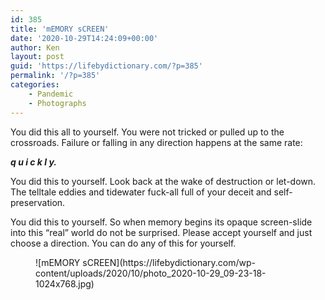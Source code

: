 ```yaml
---
id: 385
title: 'mEMORY sCREEN'
date: '2020-10-29T14:24:09+00:00'
author: Ken
layout: post
guid: 'https://lifebydictionary.com/?p=385'
permalink: '/?p=385'
categories:
    - Pandemic
    - Photographs
---
```


You did this all to yourself. You were not tricked or pulled up to the crossroads. Failure or falling in any direction happens at the same rate:

***q u i c k l y.***

You did this to yourself. Look back at the wake of destruction or let-down. The telltale eddies and tidewater fuck-all full of your deceit and self-preservation.

You did this to yourself. So when memory begins its opaque screen-slide into this “real” world do not be surprised. Please accept yourself and just choose a direction. You can do any of this for yourself.

<figure class="wp-block-image size-large">![mEMORY sCREEN](https://lifebydictionary.com/wp-content/uploads/2020/10/photo_2020-10-29_09-23-18-1024x768.jpg)</figure>